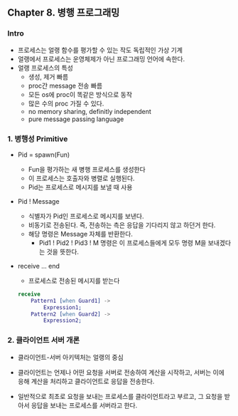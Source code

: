 ## Chapter 8. 병행 프로그래밍

### Intro

* 프로세스는 얼랭 함수를 평가할 수 있는 작도 독립적인 가상 기계
* 얼랭에서 프로세스는 운영체제가 아닌 프로그래밍 언어에 속한다.
* 얼랭 프로세스의 특성
    * 생성, 제거 빠름
    * proc간 message 전송 빠름
    * 모든 os에 proc이 똑같은 방식으로 동작
    * 많은 수의 proc 가질 수 있다.
    * no memory sharing, definitly independent
    * pure message passing language


### 1. 병행성 Primitive

* Pid = spawn(Fun)
    * Fun을 평가하는 새 병행 프로세스를 생성한다
    * 이 프로세스는 호출자와 병렬로 실행된다. 
    * Pid는 프로세스로 메시지를 보낼 때 사용

* Pid ! Message 
    * 식별자가 Pid인 프로세스로 메시지를 보낸다.
    * 비동기로 전송된다. 즉, 전송하는 측은 응답을 기다리지 않고 하던거 한다.
    * 해당 명령은 Message 자체를 반환한다.
        * Pid1 ! Pid2 ! Pid3 ! M 명령은 이 프로세스들에게 모두 명령 M을 보내겠다는 것을 뜻한다.

* receive ... end 
    * 프로세스로 전송된 메시지를 받는다
    ```erlang
    receive
        Pattern1 [when Guard1] ->
            Expression1;
        Pattern2 [when Guard2] ->
            Expression2;
    ```

### 2. 클라이언트 서버 개론

* 클라이언트-서버 아키텍처는 얼랭의 중심 
* 클라이언트는 언제나 어떤 요청을 서버로 전송하여 계산을 시작하고, 서버는 이에 응해 계산을 처리하고 클라이언트로 응답을 전송한다.

* 일반적으로 최초로 요청을 보내는 프로세스를 클라이언트라고 부르고, 그 요청을 받아서 응답을 보내는 프로세스를 서버라고 한다. 
